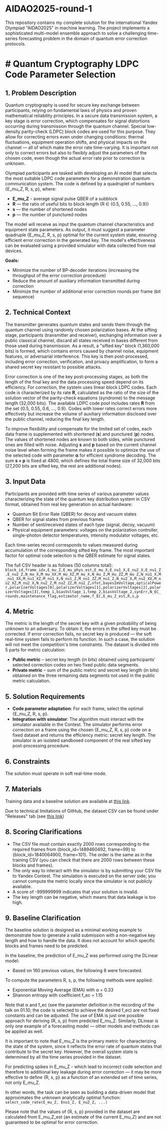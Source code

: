 # AIDAO2025-round-1
This repository contains my complete solution for the international Yandex Olympiad "AIDAO2025" in machine learning. The project implements a sophisticated multi-model ensemble approach to solve a challenging time-series forecasting problem in the domain of quantum error correction protocols.

# # Quantum Cryptography LDPC Code Parameter Selection

## 1. Problem Description

Quantum cryptography is used for secure key exchange between participants, relying on fundamental laws of physics and proven mathematical reliability principles. In a secure data transmission system, a key stage is error correction, which compensates for signal distortions occurring during transmission through the quantum channel. Special low-density parity-check (LDPC) block codes are used for this purpose. They allow for correcting errors even under changing conditions: thermal fluctuations, equipment operation shifts, and physical impacts on the channel — all of which make the error rate time-varying. It is important not only to correct errors but also to flexibly adjust the parameters of the chosen code, even though the actual error rate prior to correction is unknown.

Olympiad participants are tasked with developing an AI model that selects the most suitable LDPC code parameters for a demonstration quantum communication system. The code is defined by a quadruplet of numbers {E_mu_Z, R, s, p}, where:
- **E_mu_Z** - average signal pulse QBER of a subblock
- **R** — the ratio of useful bits to block length (R ∈ {0.5, 0.55, …, 0.9})
- **s** — the number of shortened nodes
- **p** — the number of punctured nodes

The model will receive as input the quantum channel characteristics and equipment state parameters. As output, it must suggest a parameter quadruple {E_mu_Z, R, s, p} optimal for the current system state, ensuring efficient error correction in the generated key. The model's effectiveness can be evaluated using a provided simulator with data collected from real devices.

**Goals:**
- Minimize the number of BP-decoder iterations (increasing the throughput of the error correction procedure)
- Reduce the amount of auxiliary information transmitted during correction
- Minimize the number of additional error correction rounds per frame (bit sequence)

## 2. Technical Context

The transmitter generates quantum states and sends them through the quantum channel using randomly chosen polarization bases. At the sifting stage, participants (transmitter and receiver), exchanging information over a public classical channel, discard all states received in bases different from those used during transmission. As a result, a "sifted key" block (1,360,000 bits) is formed, which contains errors caused by channel noise, equipment features, or adversarial interference. This key is then post-processed, including error correction, verification, and privacy amplification, to form a shared secret key resistant to possible attacks.

Error correction is one of the key post-processing stages, as both the length of the final key and the data processing speed depend on its efficiency. For correction, the system uses linear block LDPC codes. Each code is characterized by its rate **R**, calculated as the ratio of the size of the solution vector of the parity-check equations (syndrome) to the message length (32,000 bits). The available LDPC code pool includes rates **R** from the set {0.5, 0.55, 0.6, …, 0.9}. Codes with lower rates correct errors more effectively but increase the volume of auxiliary information disclosed over the public channel, reducing the final key length.

To improve flexibility and compensate for the limited set of codes, each data frame is supplemented with shortened (**s**) and punctured (**p**) nodes. The values of shortened nodes are known to both sides, while punctured ones are filled with noise. Adjusting **s** and **p** based on the current channel noise level when forming the frame makes it possible to optimize the use of the selected code with parameter **α** for efficient syndrome decoding. The sum **s + p** is fixed at 4800, which defines the total frame size of 32,000 bits (27,200 bits are sifted key, the rest are additional nodes).

## 3. Input Data

Participants are provided with time series of various parameter values characterizing the state of the quantum key distribution system in CSV format, obtained from real key generation on actual hardware:

- Quantum Bit Error Rate (QBER) for decoy and vacuum states
- QBER for signal states from previous frames
- Number of sent/received states of each type (signal, decoy, vacuum)
- Physical equipment parameters: voltages on the polarization controller, single-photon detector temperatures, intensity modulator voltages, etc.

Each time-series record corresponds to values measured during accumulation of the corresponding sifted key frame. The most important factor for optimal code selection is the QBER estimate for signal states.

The full CSV header is as follows (50 columns total):
``` block_id,frame_idx,E_mu_Z,E_mu_phys_est,E_mu_X,E_nu1_X,E_nu2_X,E_nu1_Z,E_nu2_Z,N_mu_X,M_mu_XX,M_mu_XZ,M_mu_X,N_mu_Z,M_mu_ZZ,M_mu_Z,N_nu1_X,M_nu1_XX,M_nu1_XZ,M_nu1_X,N_nu1_Z,M_nu1_ZZ,M_nu1_Z,N_nu2_X,M_nu2_XX,M_nu2_XZ,M_nu2_X,N_nu2_Z,M_nu2_ZZ,M_nu2_Z,nTot,bayesImVoltage,opticalPower,polarizerVoltages[0],polarizerVoltages[1],polarizerVoltages[2],polarizerVoltages[3],temp_1,biasVoltage_1,temp_2,biasVoltage_2,synErr,N_EC_rounds,maintenance_flag,estimator_name,f_EC,E_mu_Z_est,R,s,p```


## 4. Metric

The metric is the length of the secret key with a given probability of being unknown to an adversary. To obtain it, the errors in the sifted key must be corrected. If error correction fails, no secret key is produced — the soft real-time system fails to perform its function. In such a case, the solution will not meet the competition's time constraints. The dataset is divided into 5 parts for metric calculation:

- **Public metric** – secret key length (in bits) obtained using participants' selected correction codes on two fixed public data segments.
- **Private metric** – sum of the public metric and secret key length (in bits) obtained on the three remaining data segments not used in the public metric calculation.

## 5. Solution Requirements

- **Code parameter adaptation**: For each frame, select the optimal {E_mu_Z, R, s, p}.
- **Integration with simulator**: The algorithm must interact with the simulator available in the Contest. The simulator performs error correction on a frame using the chosen {E_mu_Z, R, s, p} code on a fixed dataset and returns the efficiency metric: secret key length. The simulator is an isolated sandboxed component of the real sifted key post-processing procedure.

## 6. Constraints

The solution must operate in soft real-time mode.

## 7. Materials

Training data and a baseline solution are available at [this link](https://example.com).

Due to technical limitations of GitHub, the dataset CSV can be found under "Releases" tab (see [this link](https://example.com/releases))

## 8. Scoring Clarifications

- The CSV file must contain exactly 2000 rows corresponding to the required frames from {block_id=1489460492, frame=99} to {block_id=1840064900, frame=101}. The order is the same as in the training CSV (you can check that there are 2000 rows between these blocks and frames).
- The only way to interact with the simulator is by submitting your CSV file to Yandex Contest. The simulation is executed on the server side; you cannot compute the metric locally since the simulator is not publicly available.
- A score of -999999999 indicates that your solution is invalid.
- The key length can be negative, which means that data leakage is too high.

## 9. Baseline Clarification

The baseline solution is designed as a minimal working example to demonstrate how to generate a valid submission with a non-negative key length and how to handle the data. It does not account for which specific blocks and frames need to be predicted.

In the baseline, the prediction of E_mu_Z was performed using the DLinear model:
- Based on 160 previous values, the following 8 were forecasted.

To compute the parameters R, s, p, the following methods were applied:
- Exponential Moving Average (EMA) with α = 0.33
- Shannon entropy with coefficient f_ec = 1.15

Note that α and f_ec (see the parameter definition in the recording of the talk on 01.10; the code is selected to achieve the desired f_ec) are not fixed constants and can be adjusted. The use of EMA is just one possible approach for deriving {R, s, p} from predicted E_mu_Z. Similarly, DLinear is only one example of a forecasting model — other models and methods can be applied as well.

It is important to note that E_mu_Z is the primary metric for characterizing the state of the system, since it reflects the error rate of quantum states that contribute to the secret key. However, the overall system state is determined by all the time series provided in the dataset.

For predicting spikes in E_mu_Z - which lead to incorrect code selection and therefore to additional key leakage during error correction — it may be more effective to define {R, s, p} as a function of an extended set of time series, not only E_mu_Z.

In other words, the task can be seen as building a data-driven model that approximates the unknown analytically optimal function:
```select_code_rate(E_mu_Z, Enu1_Z, E_nu2_Z, ...)```

Please note that the values of {R, s, p} provided in the dataset are calculated from E_mu_Z_est (an estimate of the current E_mu_Z) and are not guaranteed to be optimal for error correction.
